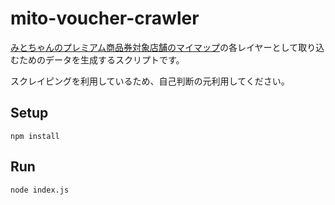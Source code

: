 # mito-voucher-crawler

[みとちゃんのプレミアム商品券対象店舗のマイマップ](https://www.google.com/maps/d/edit?mid=1pEteLoA3m0iknUxZS9azuEeBwyQU8Nnm&usp=sharing)の各レイヤーとして取り込むためのデータを生成するスクリプトです。

スクレイピングを利用しているため、自己判断の元利用してください。

## Setup

```
npm install
```

## Run

```
node index.js
```